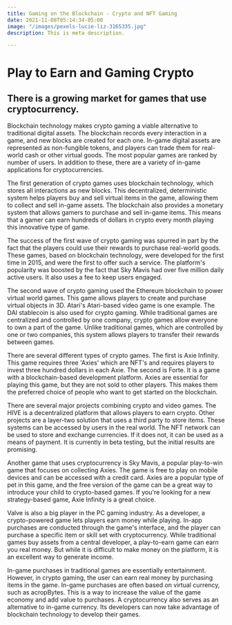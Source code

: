 ```yaml
---
title: Gaming on the Blockchain - Crypto and NFT Gaming
date: 2021-11-08T05:14:34-05:00
image: "/images/pexels-lucie-liz-3165335.jpg"
description: This is meta description.

---
```

# Play to Earn and Gaming Crypto

## **There is a growing market for games that use cryptocurrency**. 

Blockchain technology makes crypto gaming a viable alternative to traditional digital assets. The blockchain records every interaction in a game, and new blocks are created for each one. In-game digital assets are represented as non-fungible tokens, and players can trade them for real-world cash or other virtual goods. The most popular games are ranked by number of users. In addition to these, there are a variety of in-game applications for cryptocurrencies.

The first generation of crypto games uses blockchain technology, which stores all interactions as new blocks. This decentralized, deterministic system helps players buy and sell virtual items in the game, allowing them to collect and sell in-game assets. The blockchain also provides a monetary system that allows gamers to purchase and sell in-game items. This means that a gamer can earn hundreds of dollars in crypto every month playing this innovative type of game.

The success of the first wave of crypto gaming was spurred in part by the fact that the players could use their rewards to purchase real-world goods. These games, based on blockchain technology, were developed for the first time in 2015, and were the first to offer such a service. The platform's popularity was boosted by the fact that Sky Mavis had over five million daily active users. It also uses a fee to keep users engaged.

The second wave of crypto gaming used the Ethereum blockchain to power virtual world games. This game allows players to create and purchase virtual objects in 3D. Atari's Atari-based video game is one example. The DAI stablecoin is also used for crypto gaming. While traditional games are centralized and controlled by one company, crypto games allow everyone to own a part of the game. Unlike traditional games, which are controlled by one or two companies, this system allows players to transfer their rewards between games.

There are several different types of crypto games. The first is Axie Infinity. This game requires three 'Axies' which are NFT's and requires players to invest three hundred dollars in each Axie. The second is Forte. It is a game with a blockchain-based development platform. Axies are essential for playing this game, but they are not sold to other players. This makes them the preferred choice of people who want to get started on the blockchain.

There are several major projects combining crypto and video games. The HIVE is a decentralized platform that allows players to earn crypto. Other projects are a layer-two solution that uses a third party to store items. These systems can be accessed by users in the real world. The NFT network can be used to store and exchange currencies. If it does not, it can be used as a means of payment. It is currently in beta testing, but the initial results are promising.

Another game that uses cryptocurrency is Sky Mavis, a popular play-to-win game that focuses on collecting Axies. The game is free to play on mobile devices and can be accessed with a credit card. Axies are a popular type of pet in this game, and the free version of the game can be a great way to introduce your child to crypto-based games. If you're looking for a new strategy-based game, Axie Infinity is a great choice.

Valve is also a big player in the PC gaming industry. As a developer, a crypto-powered game lets players earn money while playing. In-app purchases are conducted through the game's interface, and the player can purchase a specific item or skill set with cryptocurrency. While traditional games buy assets from a central developer, a play-to-earn game can earn you real money. But while it is difficult to make money on the platform, it is an excellent way to generate income.

In-game purchases in traditional games are essentially entertainment. However, in crypto gaming, the user can earn real money by purchasing items in the game. In-game purchases are often based on virtual currency, such as acropBytes. This is a way to increase the value of the game economy and add value to purchases. A cryptocurrency also serves as an alternative to in-game currency. Its developers can now take advantage of blockchain technology to develop their games.